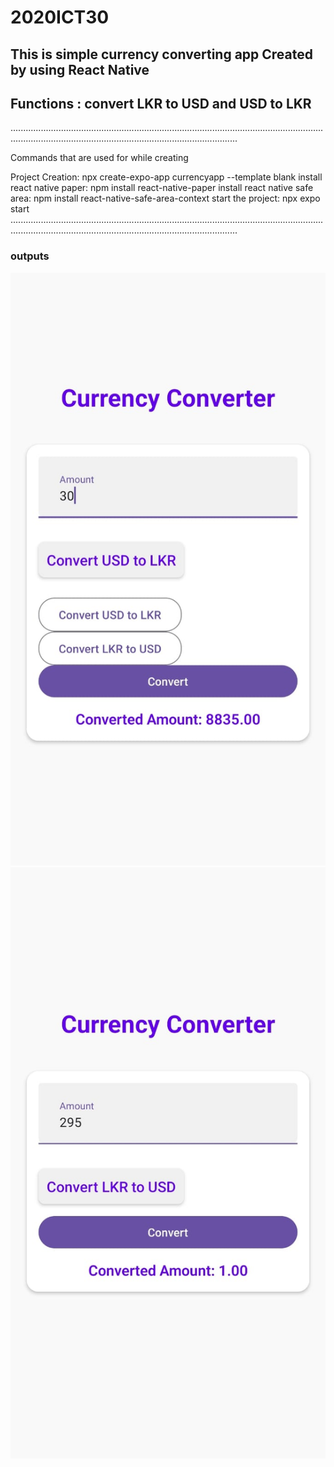 <h1>2020ICT30</h1>

<h2>This is simple currency converting app Created by using React Native</h2>
<h2>Functions : convert LKR to USD and USD to LKR</h2>

......................................................................................................................................................................................................................

Commands that are used for while creating

Project Creation: npx create-expo-app currencyapp --template blank
install react native paper: npm install react-native-paper
install react native safe area: npm install react-native-safe-area-context
start the project: npx expo start
......................................................................................................................................................................................................................
<h3>outputs</h3>

<img src='Output1.jpg'>
<img src='Output2.jpg'>
